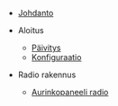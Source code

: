 - [Johdanto](/)

- Aloitus
  - [Päivitys](laite_päivitys.md)
  - [Konfiguraatio](laite_konfiguraatio.md)

- Radio rakennus
  - [Aurinkopaneeli radio](aurinkopaneeli_radio.md)

